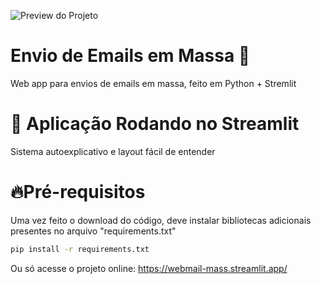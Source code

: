 ![Preview do Projeto](https://i.imgur.com/C2DUdJz.png)

# Envio de Emails em Massa 🐍
Web app para envios de emails em massa, feito em Python + Stremlit

# 🧮 Aplicação Rodando no Streamlit
Sistema autoexplicativo e layout fácil de entender

# 🔥Pré-requisitos
Uma vez feito o download do código, deve instalar bibliotecas adicionais presentes no arquivo "requirements.txt"

```bash
pip install -r requirements.txt
```

Ou só acesse o projeto online:
https://webmail-mass.streamlit.app/




